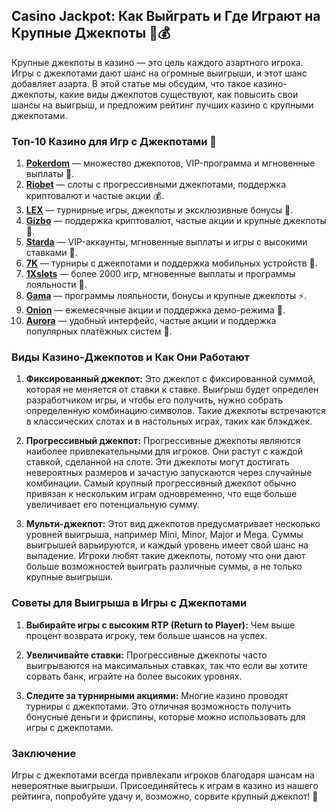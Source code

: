 ## Casino Jackpot: Как Выйграть и Где Играют на Крупные Джекпоты 🎰💰

Крупные джекпоты в казино — это цель каждого азартного игрока. Игры с джекпотами дают шанс на огромные выигрыши, и этот шанс добавляет азарта. В этой статье мы обсудим, что такое казино-джекпоты, какие виды джекпотов существуют, как повысить свои шансы на выигрыш, и предложим рейтинг лучших казино с крупными джекпотами.

### Топ-10 Казино для Игр с Джекпотами 🎲

1. **[Pokerdom](https://brandplay.link/4k77v2yx)** — множество джекпотов, VIP-программа и мгновенные выплаты 🎁.
2. **[Riobet](https://brandplay.link/7xBLTPyj)** — слоты с прогрессивными джекпотами, поддержка криптовалют и частые акции 💰.
3. **[LEX](https://brandplay.link/zW4hdDFV)** — турнирные игры, джекпоты и эксклюзивные бонусы 🎉.
4. **[Gizbo](https://brandplay.link/bprXw4YV)** — поддержка криптовалют, частые акции и крупные джекпоты 🎰.
5. **[Starda](https://brandplay.link/fB7xwRFL)** — VIP-аккаунты, мгновенные выплаты и игры с высокими ставками 🎈.
6. **[7K](https://brandplay.link/BvQyFShp)** — турниры с джекпотами и поддержка мобильных устройств 🎯.
7. **[1Xslots](https://brandplay.link/hSB1khtr)** — более 2000 игр, мгновенные выплаты и программы лояльности 🌟.
8. **[Gama](https://brandplay.link/j6NMKsDz)** — программы лояльности, бонусы и крупные джекпоты ⚡.
9. **[Onion](https://brandplay.link/zBGRVpQ9)** — ежемесячные акции и поддержка демо-режима 🎡.
10. **[Aurora](https://10trafic-stat2.com/click/668546556bcc6313411604bd/6766/13032/subaccount)** — удобный интерфейс, частые акции и поддержка популярных платёжных систем 💎.

### Виды Казино-Джекпотов и Как Они Работают

1. **Фиксированный джекпот:** Это джекпот с фиксированной суммой, которая не меняется от ставки к ставке. Выигрыш будет определен разработчиком игры, и чтобы его получить, нужно собрать определенную комбинацию символов. Такие джекпоты встречаются в классических слотах и в настольных играх, таких как блэкджек.
   
2. **Прогрессивный джекпот:** Прогрессивные джекпоты являются наиболее привлекательными для игроков. Они растут с каждой ставкой, сделанной на слоте. Эти джекпоты могут достигать невероятных размеров и зачастую запускаются через случайные комбинации. Самый крупный прогрессивный джекпот обычно привязан к нескольким играм одновременно, что еще больше увеличивает его потенциальную сумму.

3. **Мульти-джекпот:** Этот вид джекпотов предусматривает несколько уровней выигрыша, например Mini, Minor, Major и Mega. Суммы выигрышей варьируются, и каждый уровень имеет свой шанс на выпадение. Игроки любят такие джекпоты, потому что они дают больше возможностей выиграть различные суммы, а не только крупные выигрыши.

### Советы для Выигрыша в Игры с Джекпотами

1. **Выбирайте игры с высоким RTP (Return to Player):** Чем выше процент возврата игроку, тем больше шансов на успех.
   
2. **Увеличивайте ставки:** Прогрессивные джекпоты часто выигрываются на максимальных ставках, так что если вы хотите сорвать банк, играйте на более высоких уровнях.
   
3. **Следите за турнирными акциями:** Многие казино проводят турниры с джекпотами. Это отличная возможность получить бонусные деньги и фриспины, которые можно использовать для игры с джекпотами.

### Заключение

Игры с джекпотами всегда привлекали игроков благодаря шансам на невероятные выигрыши. Присоединяйтесь к играм в казино из нашего рейтинга, попробуйте удачу и, возможно, сорвите крупный джекпот! 💸
